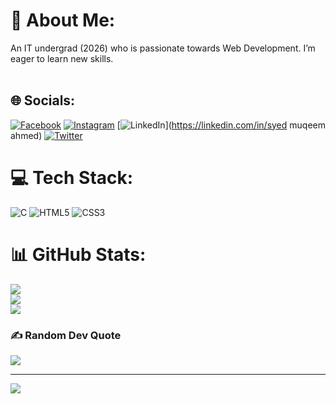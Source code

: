 # 💫 About Me:
An IT undergrad (2026) who is passionate towards Web Development. I’m eager to learn new skills.<br><br>


## 🌐 Socials:
[![Facebook](https://img.shields.io/badge/Facebook-%231877F2.svg?logo=Facebook&logoColor=white)](https://facebook.com/syedmuqeem03) [![Instagram](https://img.shields.io/badge/Instagram-%23E4405F.svg?logo=Instagram&logoColor=white)](https://instagram.com/syed_muqeem_03) [![LinkedIn](https://img.shields.io/badge/LinkedIn-%230077B5.svg?logo=linkedin&logoColor=white)](https://linkedin.com/in/syed muqeem ahmed) [![Twitter](https://img.shields.io/badge/Twitter-%231DA1F2.svg?logo=Twitter&logoColor=white)](https://twitter.com/syedmuqeem03) 

# 💻 Tech Stack:
![C](https://img.shields.io/badge/c-%2300599C.svg?style=for-the-badge&logo=c&logoColor=white) ![HTML5](https://img.shields.io/badge/html5-%23E34F26.svg?style=for-the-badge&logo=html5&logoColor=white) ![CSS3](https://img.shields.io/badge/css3-%231572B6.svg?style=for-the-badge&logo=css3&logoColor=white)
# 📊 GitHub Stats:
![](https://github-readme-stats.vercel.app/api?username=syedmuqeem03&theme=dark&hide_border=false&include_all_commits=true&count_private=false)<br/>
![](https://github-readme-streak-stats.herokuapp.com/?user=syedmuqeem03&theme=dark&hide_border=false)<br/>
![](https://github-readme-stats.vercel.app/api/top-langs/?username=syedmuqeem03&theme=dark&hide_border=false&include_all_commits=true&count_private=false&layout=compact)

### ✍️ Random Dev Quote
![](https://quotes-github-readme.vercel.app/api?type=horizontal&theme=radical)

---
[![](https://visitcount.itsvg.in/api?id=syedmuqeem03&icon=0&color=0)](https://visitcount.itsvg.in)

<!-- Proudly created with GPRM ( https://gprm.itsvg.in ) -->

